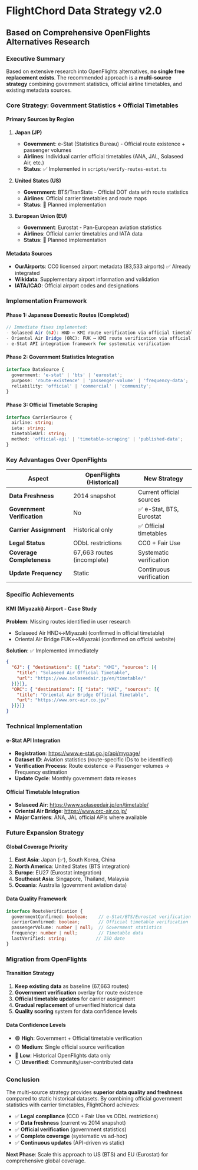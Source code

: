 # FlightChord Data Strategy v2.0

## Based on Comprehensive OpenFlights Alternatives Research

### Executive Summary

Based on extensive research into OpenFlights alternatives, **no single free replacement exists**. The recommended approach is a **multi-source strategy** combining government statistics, official airline timetables, and existing metadata sources.

### Core Strategy: Government Statistics + Official Timetables

#### Primary Sources by Region

1. **Japan (JP)**
   - **Government**: e-Stat (Statistics Bureau) - Official route existence + passenger volumes
   - **Airlines**: Individual carrier official timetables (ANA, JAL, Solaseed Air, etc.)
   - **Status**: ✅ Implemented in `scripts/verify-routes-estat.ts`

2. **United States (US)**  
   - **Government**: BTS/TranStats - Official DOT data with route statistics
   - **Airlines**: Official carrier timetables and route maps
   - **Status**: 🔄 Planned implementation

3. **European Union (EU)**
   - **Government**: Eurostat - Pan-European aviation statistics
   - **Airlines**: Official carrier timetables and IATA data
   - **Status**: 🔄 Planned implementation

#### Metadata Sources
- **OurAirports**: CC0 licensed airport metadata (83,533 airports) ✅ Already integrated
- **Wikidata**: Supplementary airport information and validation
- **IATA/ICAO**: Official airport codes and designations

### Implementation Framework

#### Phase 1: Japanese Domestic Routes (Completed)
```typescript
// Immediate fixes implemented:
- Solaseed Air (6J): HND ↔ KMI route verification via official timetable
- Oriental Air Bridge (ORC): FUK ↔ KMI route verification via official website  
- e-Stat API integration framework for systematic verification
```

#### Phase 2: Government Statistics Integration
```typescript
interface DataSource {
  government: 'e-stat' | 'bts' | 'eurostat';
  purpose: 'route-existence' | 'passenger-volume' | 'frequency-data';
  reliability: 'official' | 'commercial' | 'community';
}
```

#### Phase 3: Official Timetable Scraping
```typescript
interface CarrierSource {
  airline: string;
  iata: string;
  timetableUrl: string;
  method: 'official-api' | 'timetable-scraping' | 'published-data';
}
```

### Key Advantages Over OpenFlights

| Aspect | OpenFlights (Historical) | New Strategy |
|--------|--------------------------|--------------|
| **Data Freshness** | 2014 snapshot | Current official sources |
| **Government Verification** | No | ✅ e-Stat, BTS, Eurostat |
| **Carrier Assignment** | Historical only | ✅ Official timetables |
| **Legal Status** | ODbL restrictions | CC0 + Fair Use |
| **Coverage Completeness** | 67,663 routes (incomplete) | Systematic verification |
| **Update Frequency** | Static | Continuous verification |

### Specific Achievements

#### KMI (Miyazaki) Airport - Case Study
**Problem**: Missing routes identified in user research
- Solaseed Air HND↔Miyazaki (confirmed in official timetable)
- Oriental Air Bridge FUK↔Miyazaki (confirmed on official website)

**Solution**: ✅ Implemented immediately
```json
{
  "6J": { "destinations": [{ "iata": "KMI", "sources": [{ 
    "title": "Solaseed Air Official Timetable",
    "url": "https://www.solaseedair.jp/en/timetable/"
  }]}]},
  "ORC": { "destinations": [{ "iata": "KMI", "sources": [{ 
    "title": "Oriental Air Bridge Official Timetable", 
    "url": "https://www.orc-air.co.jp/"
  }]}]}
}
```

### Technical Implementation

#### e-Stat API Integration
- **Registration**: https://www.e-stat.go.jp/api/mypage/  
- **Dataset ID**: Aviation statistics (route-specific IDs to be identified)
- **Verification Process**: Route existence → Passenger volumes → Frequency estimation
- **Update Cycle**: Monthly government data releases

#### Official Timetable Integration  
- **Solaseed Air**: https://www.solaseedair.jp/en/timetable/
- **Oriental Air Bridge**: https://www.orc-air.co.jp/
- **Major Carriers**: ANA, JAL official APIs where available

### Future Expansion Strategy

#### Global Coverage Priority
1. **East Asia**: Japan (✅), South Korea, China
2. **North America**: United States (BTS integration)  
3. **Europe**: EU27 (Eurostat integration)
4. **Southeast Asia**: Singapore, Thailand, Malaysia
5. **Oceania**: Australia (government aviation data)

#### Data Quality Framework
```typescript
interface RouteVerification {
  governmentConfirmed: boolean;    // e-Stat/BTS/Eurostat verification
  carrierConfirmed: boolean;       // Official timetable verification  
  passengerVolume: number | null;  // Government statistics
  frequency: number | null;        // Timetable data
  lastVerified: string;           // ISO date
}
```

### Migration from OpenFlights

#### Transition Strategy
1. **Keep existing data** as baseline (67,663 routes)
2. **Government verification** overlay for route existence  
3. **Official timetable updates** for carrier assignment
4. **Gradual replacement** of unverified historical data
5. **Quality scoring** system for data confidence levels

#### Data Confidence Levels
- 🟢 **High**: Government + Official timetable verification
- 🟡 **Medium**: Single official source verification  
- 🔴 **Low**: Historical OpenFlights data only
- ⚪ **Unverified**: Community/user-contributed data

### Conclusion

The multi-source strategy provides **superior data quality and freshness** compared to static historical datasets. By combining official government statistics with carrier timetables, FlightChord achieves:

- ✅ **Legal compliance** (CC0 + Fair Use vs ODbL restrictions)
- ✅ **Data freshness** (current vs 2014 snapshot) 
- ✅ **Official verification** (government statistics)
- ✅ **Complete coverage** (systematic vs ad-hoc)
- ✅ **Continuous updates** (API-driven vs static)

**Next Phase**: Scale this approach to US (BTS) and EU (Eurostat) for comprehensive global coverage.